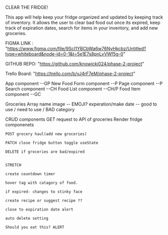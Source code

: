CLEAR THE FRIDGE!

This app will help keep your fridge organized and updated by keeping track of inventory. It allows the user to clear bad food out once its expired, keep track of expiration dates, search for items in your inventory, and add new groceries. 

FIGMA LINK : "https://www.figma.com/file/9ScI1YBCbWa6w76NyHkcbz/Untitled?type=whiteboard&node-id=0-1&t=5e1E7s8pnLvVWf5g-0"

GITHUB REPO: "https://github.com/knowicki024/phase-2-project"

Trello Board: "https://trello.com/b/vJ4rF7eM/phase-2-project"

App component --GP
New Food Form component --P
Page component --P 
Search component --CH
Food List component --CH/P
Food Item component --GC

Groceries Array 
    name 
    image -- EMOJI? 
    experation/make date -- good to use / need to use / BAD 
    category 


CRUD components
    GET request to API of groceries 
        Render fridge componenets 

    POST grocery haul(add new groceries)

    PATCH close fridge button toggle useState

    DELETE if groceries are bad/expired 


    STRETCH

    create countdown timer

    hover tag with catagory of food. 

    if expired- changes to stinky face 

    create recipe or suggest recipe ??

    close to expiration date alert 

    auto delete setting 

    Should you eat this? ALERT 



